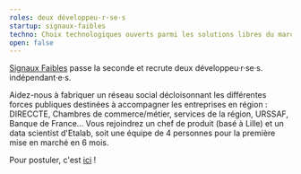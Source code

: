 ```yaml
---
roles: deux développeu·r·se·s
startup: signaux-faibles
techno: Choix technologiques ouverts parmi les solutions libres du marché
open: false
---
```


[Signaux Faibles](https://beta.gouv.fr/startup/signaux-faibles.html) passe la seconde et recrute deux développeu·r·se·s. indépendant·e·s.

<!--more-->

Aidez-nous à fabriquer un réseau social décloisonnant les différentes forces publiques destinées à accompagner les entreprises en région : DIRECCTE, Chambres de commerce/métier, services de la région, URSSAF, Banque de France… Vous rejoindrez un chef de produit (basé à Lille) et un data scientist d'Etalab, soit une équipe de 4 personnes pour la première mise en marché en 6 mois.

Pour postuler, c'est [ici](mailto:recrutement@beta.gouv.fr) !
